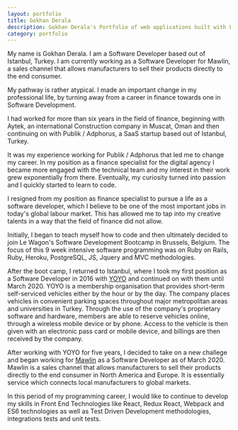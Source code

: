 ```yaml
---
layout: portfolio
title: Gokhan Derala
description: Gokhan Derala's Portfolio of web applications built with Love, Lean, Agile, PHP, React, and Rails MVC
category: portfolio
---
```


My name is Gokhan Derala. I am a Software Developer based out of Istanbul, Turkey. I am currently working as a Software Developer for Mawlin, a sales channel that allows manufacturers to sell their products directly to the end consumer. 

My pathway is rather atypical. I made an important change in my professional life, by turning away from a career in finance towards one in Software Development.

I had worked for more than six years in the field of finance, beginning with Aytek, an international Construction company in Muscat, Oman and then continuing on with Publik / Adphorus, a SaaS startup based out of Istanbul, Turkey.

It was my experience working for Publik / Adphorus that led me to change my career. In my position as a finance specialist for the digital agency I became more engaged with the technical team and my interest in their work grew exponentially from there. Eventually, my curiosity turned into passion and I quickly started to learn to code.

I resigned from my position as finance specialist to pursue a life as a software developer, which I believe to be one of the most important jobs in today's global labour market. This has allowed me to tap into my creative talents in a way that the field of finance did not allow. 

Initially, I began to teach myself how to code and then ultimately decided to join Le Wagon's Software Development Bootcamp in Brussels, Belgium. The focus of this 9 week intensive software programming was on Ruby on Rails, Ruby, Heroku, PostgreSQL, JS, Jquery and MVC methodologies.

After the boot camp, I returned to Istanbul, where I took my first position as a Software Developer in 2016 with [YOYO](https://driveyoyo.com) and continued on with them until March 2020. YOYO is a membership organisation that provides short-term self-serviced vehicles either by the hour or by the day. The company places vehicles in convenient parking spaces throughout major metropolitan areas and universities in Turkey. Through the use of the company's proprietary software and hardware, members are able to reserve vehicles online, through a wireless mobile device or by phone. Access to the vehicle is then given with an electronic pass card or mobile device, and billings are then received by the company.

After working with YOYO for five years, I decided to take on a new challege and began working for [Mawlin](https://mawlin.com/) as a Software Developer as of March 2020. Mawlin is a sales channel that allows manufacturers to sell their products directly to the end consumer in North America and Europe. It is essentially service which connects local manufacturers to global markets. 

In this period of my programming career, I would like to continue to develop my skills in Front End Technologies like React, Redux React, Webpack and ES6 technologies as well as Test Driven Development methodologies, integrations tests and unit tests.

